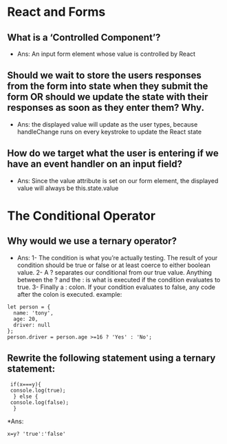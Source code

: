 # React and Forms

## What is a ‘Controlled Component’?
* Ans: An input form element whose value is controlled by React

## Should we wait to store the users responses from the form into state when they submit the form OR should we update the state with their responses as soon as they enter them? Why.
* Ans: the displayed value will update as the user types, because handleChange runs on every keystroke to update the React state

## How do we target what the user is entering if we have an event handler on an input field?
* Ans: Since the value attribute is set on our form element, the displayed value will always be this.state.value

# The Conditional Operator 
## Why would we use a ternary operator?
* Ans: 1- The condition is what you’re actually testing. The result of your condition should be true or false or at least coerce to either boolean value.
2- A ? separates our conditional from our true value. Anything between the ? and the : is what is executed if the condition evaluates to true.
3- Finally a : colon. If your condition evaluates to false, any code after the colon is executed.
example: 
```
let person = {
  name: 'tony',
  age: 20,
  driver: null
};
person.driver = person.age >=16 ? 'Yes' : 'No';

```

## Rewrite the following statement using a ternary statement:
```
 if(x===y){
 console.log(true);
  } else {
 console.log(false);
  }

```
*Ans:

```
x=y? 'true':'false'

```
